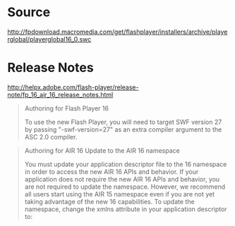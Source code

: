 Source
======

http://fpdownload.macromedia.com/get/flashplayer/installers/archive/playerglobal/playerglobal16_0.swc

Release Notes
=============

http://helpx.adobe.com/flash-player/release-note/fp_16_air_16_release_notes.html

> Authoring for Flash Player 16
>
> To use the new Flash Player, you will need to target SWF version 27 by passing "-swf-version=27" as an extra compiler argument to the ASC 2.0 compiler.

> Authoring for AIR 16 Update to the AIR 16 namespace
> 
> You must update your application descriptor file to the 16 namespace in order to access the new AIR 16 APIs and behavior. If your application does not require the new AIR 16 APIs and behavior, you are not required to update the namespace. However, we recommend all users start using the AIR 15 namespace even if you are not yet taking advantage of the new 16 capabilities. To update the namespace, change the xmlns attribute in your application descriptor to: <application xmlns="http://ns.adobe.com/air/application/16.0">
